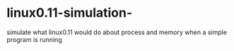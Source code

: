 # linux0.11-simulation-
simulate what linux0.11 would do about process and memory when a simple program is running
